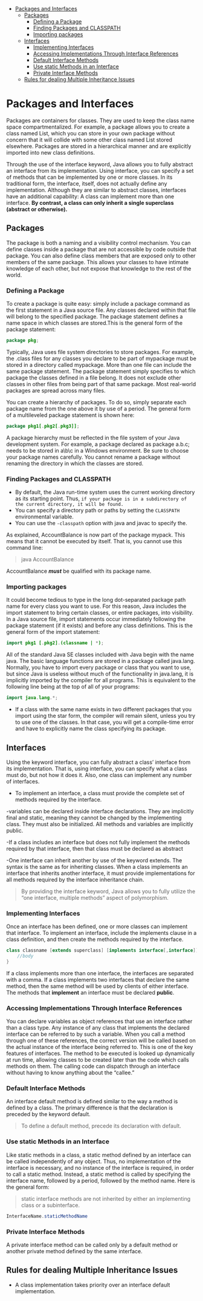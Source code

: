 - [Packages and Interfaces](#packages-and-interfaces)
  - [Packages](#packages)
    - [Defining a Package](#defining-a-package)
    - [Finding Packages and CLASSPATH](#finding-packages-and-classpath)
    - [Importing packages](#importing-packages)
  - [Interfaces](#interfaces)
    - [Implementing Interfaces](#implementing-interfaces)
    - [Accessing Implementations Through Interface References](#accessing-implementations-through-interface-references)
    - [Default Interface Methods](#default-interface-methods)
    - [Use static Methods in an Interface](#use-static-methods-in-an-interface)
    - [Private Interface Methods](#private-interface-methods)
  - [Rules for dealing Multiple Inheritance Issues](#rules-for-dealing-multiple-inheritance-issues)

# Packages and Interfaces

Packages are containers for classes. They are used to keep the class
name space compartmentalized. For example, a package allows you to create a
class named List, which you can store in your own package without concern
that it will collide with some other class named List stored elsewhere.
Packages are stored in a hierarchical manner and are explicitly imported into
new class definitions.

Through the use of the interface keyword, Java allows you to
fully abstract an interface from its implementation. Using interface, you can
specify a set of methods that can be implemented by one or more classes. In its
traditional form, the interface, itself, does not actually define any
implementation. Although they are similar to abstract classes, interfaces have
an additional capability: A class can implement more than one interface. **By contrast, a class can only inherit a single superclass (abstract or otherwise).**

## Packages

The package is both a
naming and a visibility control mechanism. You can define classes inside a
package that are not accessible by code outside that package. You can also
define class members that are exposed only to other members of the same
package. This allows your classes to have intimate knowledge of each other,
but not expose that knowledge to the rest of the world.

### Defining a Package

To create a package is quite easy: simply include a package command as the
first statement in a Java source file. Any classes declared within that file will
belong to the specified package. The package statement defines a name space
in which classes are stored.This is the general form of the package statement:

```java
package pkg;
```

Typically, Java uses file system directories to store packages.
For example, the .class files
for any classes you declare to be part of mypackage must be stored in a
directory called mypackage. More than one file can include the same package statement. The package
statement simply specifies to which package the classes defined in a file
belong. It does not exclude other classes in other files from being part of that
same package. Most real-world packages are spread across many files.

You can create a hierarchy of packages. To do so, simply separate each
package name from the one above it by use of a period. The general form of a
multileveled package statement is shown here:

```java
package pkg1[.pkg2[.pkg3]];
```

A package hierarchy must be reflected in the file system of your Java
development system. For example, a package declared as
package a.b.c;
needs to be stored in a\b\c in a Windows environment. Be sure to choose your
package names carefully. You cannot rename a package without renaming the
directory in which the classes are stored.

### Finding Packages and CLASSPATH

- By default, the Java run-time system uses the
current working directory as its starting point. Thus, `if your package is in a subdirectory of the current directory, it will be found.`
- You can specify a directory path or paths by setting the `CLASSPATH` environmental variable.
- You can use the `-classpath` option with java and javac to specify the.

As explained, AccountBalance is now part of the package mypack. This
means that it cannot be executed by itself. That is, you cannot use this
command line:

>java AccountBalance

AccountBalance ***must*** be qualified with its package name.

### Importing packages

It could become tedious to type in the long dot-separated package
path name for every class you want to use. For this reason, Java includes the
import statement to bring certain classes, or entire packages, into visibility.
In a Java source file, import statements occur immediately following the
package statement (if it exists) and before any class definitions. This is the
general form of the import statement:

```java
import pkg1 [.pkg2].(classname | *);
```

All of the standard Java SE classes included with Java begin with the name
java. The basic language functions are stored in a package called java.lang.
Normally, you have to import every package or class that you want to use, but
since Java is useless without much of the functionality in java.lang, it is
implicitly imported by the compiler for all programs. This is equivalent to the
following line being at the top of all of your programs:

```java
import java.lang.*;
```

- If a class with the same name exists in two different packages that you
import using the star form, the compiler will remain silent, unless you try to
use one of the classes. In that case, you will get a compile-time error and have
to explicitly name the class specifying its package.

## Interfaces

Using the keyword interface, you can fully abstract a class’ interface from its
implementation. That is, using interface, you can specify what a class must do,
but not how it does it. Also, one class can
implement any number of interfaces.

- To implement an interface, a class must provide the complete set of methods
required by the interface.

-variables can be declared inside interface
declarations. They are implicitly final and static, meaning they cannot be
changed by the implementing class. They must also be initialized. All methods
and variables are implicitly public.

-If a class includes an interface but does not fully implement the methods
required by that interface, then that class must be declared as abstract

-One interface can inherit another by use of the keyword extends. The syntax is
the same as for inheriting classes. When a class implements an interface that
inherits another interface, it must provide implementations for all methods
required by the interface inheritance chain.

> By providing the interface keyword, Java allows you to fully utilize the “one interface, multiple methods” aspect of polymorphism.

### Implementing Interfaces

Once an interface has been defined, one or more classes can implement that
interface. To implement an interface, include the implements clause in a class
definition, and then create the methods required by the interface.

```java
class classname [extends superclass] [implements interface[,interface]] {
    //body
}
```

If a class implements more than one interface, the interfaces are separated with
a comma. If a class implements two interfaces that declare the same method,
then the same method will be used by clients of either interface. The methods
that **implement** an interface must be declared **public**.

### Accessing Implementations Through Interface References

You can declare variables as object references that use an interface rather than
a class type. Any instance of any class that implements the declared interface
can be referred to by such a variable. When you call a method through one of
these references, the correct version will be called based on the actual instance
of the interface being referred to. This is one of the key features of interfaces.
The method to be executed is looked up dynamically at run time, allowing
classes to be created later than the code which calls methods on them. The
calling code can dispatch through an interface without having to know anything
about the “callee.”

### Default Interface Methods

An interface default method is defined similar to the way a method is defined
by a class. The primary difference is that the declaration is preceded by the
keyword default.

>To define a default method, precede its declaration with default.

### Use static Methods in an Interface

Like static methods in a class, a static method defined by
an interface can be called independently of any object. Thus, no
implementation of the interface is necessary, and no instance of the interface is
required, in order to call a static method. Instead, a static method is called by
specifying the interface name, followed by a period, followed by the method
name. Here is the general form:

> static interface methods are not inherited by either an implementing class or a subinterface.

```java
InterfaceName.staticMethodName
```

### Private Interface Methods

A private interface method can be called only by a default method or another private
method defined by the same interface.

## Rules for dealing Multiple Inheritance Issues

- A class implementation takes priority over an interface
default implementation.

